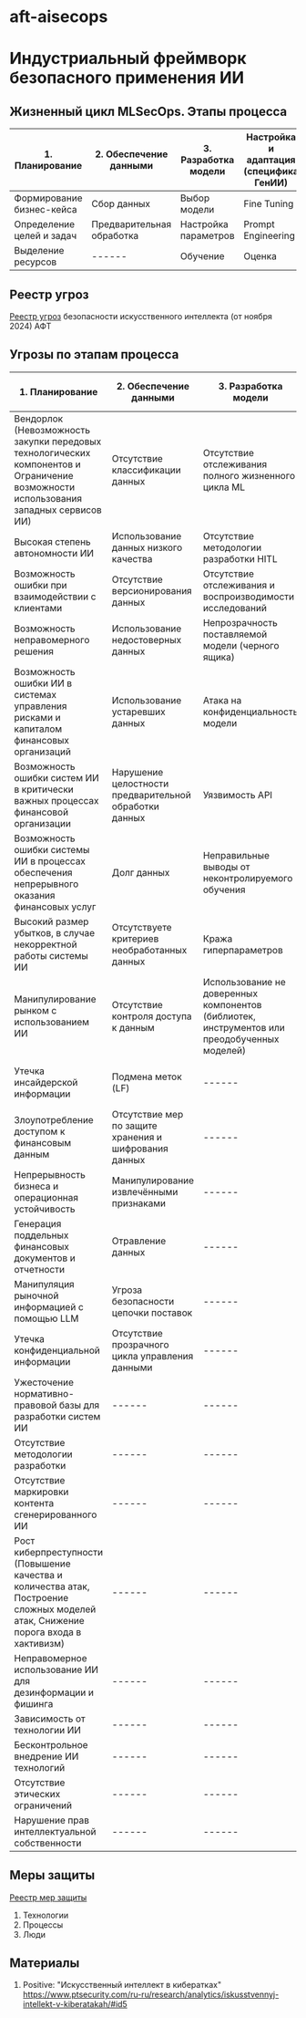 # aft-aisecops



# Индустриальный фреймворк безопасного применения ИИ


## Жизненный цикл MLSecOps. Этапы процесса

| 1. Планирование | 2. Обеспечение данными | 3. Разработка модели | Настройка и адаптация (специфика ГенИИ) | 4. Развертывание модели | 5. Эксплуатация| 
| ------         | ------                   | ------                 | ------               | ------ |------ |
| Формирование бизнес-кейса | Сбор данных               | Выбор модели          | Fine Tuning          | Интеграция | Использование |
| Определение целей и задач | Предварительная обработка | Настройка параметров  | Prompt Engineering   | Валидация | Мониторинг |
| Выделение ресурсов | ------                           | Обучение              | Оценка | ------ | Защита пользователя| 


## Реестр угроз
[Реестр угроз](threats_list.md) безопасности искусственного интеллекта (от ноября 2024) АФТ 

## Угрозы по этапам процесса

| 1. Планирование | 2. Обеспечение данными  | 3. Разработка модели   | Настройка и адаптация | 4. Развертывание модели  | 5. Эксплуатация   | 
| ------         | ------                   | ------                 | ------                | ------                   |------             |
| Вендорлок (Невозможность закупки передовых технологических компонентов  и Ограничение возможности использования западных сервисов ИИ) | Отсутствие классификации данных | Отсутствие отслеживания полного жизненного цикла ML | ------ | Отравление оценочных данных | Промпт-инъекции  |
| Высокая степень автономности ИИ | Использование данных низкого качества | Отсутствие методологии разработки HITL | ------ | Бэкдоры, трояны | Разрыв модели |
| Возможность ошибки при взаимодействии с клиентами | Отсутствие версионирования данных | Отсутствие отслеживания и воспроизводимости исследований | ------| Утечки ресурсов модели | Отказ в обслуживании (DOS) |
| Возможность неправомерного решения | Использование недостоверных данных | Непрозрачность поставляемой модели (черного ящика) | ------	| Отсутствие разграничения прав доступа	| Инверсия модели |
| Возможность ошибки  ИИ в системах управления рисками и капиталом финансовых организаций | Использование устаревших данных | Атака на конфиденциальность модели | ------ | Угроза безопасности цепочки поставок |	Копирование и кража модели |
| Возможность ошибки  систем ИИ в критически важных процессах финансовой организации | Нарушение целостности предварительной обработки данных | Уязвимость API|  ------ | Уязвимость API | Джейлбрейк | 
| Возможность ошибки системы ИИ в процессах  обеспечения непрерывного оказания финансовых услуг | Долг данных  | Неправильные выводы от неконтролируемого обучения | ------ | Модификация исходного кода |	Галлюцинации LLM |
| Высокий размер убытков, в случае некорректной работы системы ИИ | Отсутствуете критериев необработанных данных | Кража гиперпараметров | ------ | Атрибуция модели |	Отсутствиеке контроля входных данных  | 
| Манипулирование рынком с использованием ИИ | Отсутствие контроля доступа к данным | Использование не доверенных компонентов (библиотек, инструментов  или преодобученных моделей) | ------ | Кража модели | Неправомерное использование ИИ для дезинформации и фишинга |
| Утечка инсайдерской информации | Подмена меток (LF) | ------ | ------ | Инверсия модели |	Непреднамеренное попадание неавторизованных данных в модели |
| Злоупотребление доступом к финансовым данным | Отсутствие мер по защите хранения и шифрования данных | ------ | ------ | ------ | Отсутствие аудита и контроля качества вывода данных |
| Непрерывность бизнеса и операционная устойчивость | Манипулирование извлечёнными  признаками | ------ | ------ | ------ | Манипулирование выходными данными |
| Генерация поддельных финансовых документов и отчетности | Отравление данных | ------ | ------ | ------ | Обнаружение онтологии ML-моделей | 
| Манипуляция рыночной информацией с помощью LLM | Угроза безопасности цепочки поставок | ------ | ------ | ------ | Атаки "черного ящика" |
| Утечка конфиденциальной информации | Отсутствие прозрачного цикла управления данными | ------ | ------ | ------ | Дрейф модели |
| Ужесточение нормативно-правовой базы для разработки систем ИИ | ------ | ------ | ------ | ------ | ------ |
| Отсутствие методологии разработки | ------ | ------ | ------ | ------ | ------ |
| Отсутствие маркировки контента сгенерированного ИИ  | ------ | ------ | ------ | ------ | ------ |
| Рост киберпреступности (Повышение качества и количества атак, Построение сложных моделей атак, Снижение порога входа в хактивизм) | ------ | ------ | ------ | ------ | ------ |
| Неправомерное использование ИИ для дезинформации и фишинга | ------ | ------ | ------ | ------ | ------ |
| Зависимость от технологии ИИ  | ------ | ------ | ------ | ------ | ------ |
| Бесконтрольное внедрение ИИ технологий | ------ | ------ | ------ | ------ | ------ |
| Отсутствие этических ограничений | ------ | ------ | ------ | ------ | ------ |
| Нарушение прав интеллектуальной собственности | ------ | ------ | ------ | ------ | ------ |


 

 



 
 


 





## Меры защиты
[Реестр мер защиты](measures_list.md)
1. Технологии
2. Процессы
3. Люди


## Материалы
1. Positive: "Искусственный интеллект в кибератках" https://www.ptsecurity.com/ru-ru/research/analytics/iskusstvennyj-intellekt-v-kiberatakah/#id5

